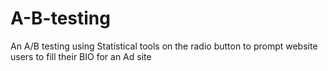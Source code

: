 # A-B-testing
An A/B testing using Statistical tools on the radio button to prompt website users to fill their BIO for an Ad site
